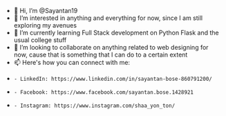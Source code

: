 - 👋 Hi, I’m @Sayantan19
- 👀 I’m interested in anything and everything for now, since I am still exploring my avenues
- 🌱 I’m currently learning Full Stack development on Python Flask and the usual college stuff
- 💞️ I’m looking to collaborate on anything related to web designing for now, cause that is something that I can do to a certain extent
- 📫 Here's how you can connect with me:
-     - LinkedIn: https://www.linkedin.com/in/sayantan-bose-860791200/
-     - Facebook: https://www.facebook.com/sayantan.bose.1428921 
-     - Instagram: https://www.instagram.com/shaa_yon_ton/
<!---
Sayantan19/Sayantan19 is a ✨ special ✨ repository because its `README.md` (this file) appears on your GitHub profile.
You can click the Preview link to take a look at your changes.
--->
